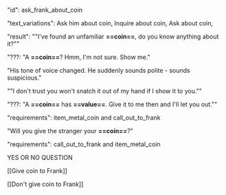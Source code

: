 "id": ask_frank_about_coin

"text_variations":
Ask him about coin, Inquire about coin, Ask about coin,

"result":
""I've found an unfamiliar **==coin==**, do you know anything about it?""

"???: "A **==coin==**? Hmm, I'm not sure. Show me."

"His tone of voice changed. He suddenly sounds polite - sounds suspicious."

""I don't trust you won't snatch it out of my hand if I show it to you.""

"???: "A **==coin==** has **==value==**. Give it to me then and I'll let you out.""

"requirements": item_metal_coin and call_out_to_frank

"Will you give the stranger your **==coin==**?"

"requirements": call_out_to_frank and item_metal_coin

YES OR NO QUESTION

[[Give coin to Frank]]

[[Don't give coin to Frank]]
